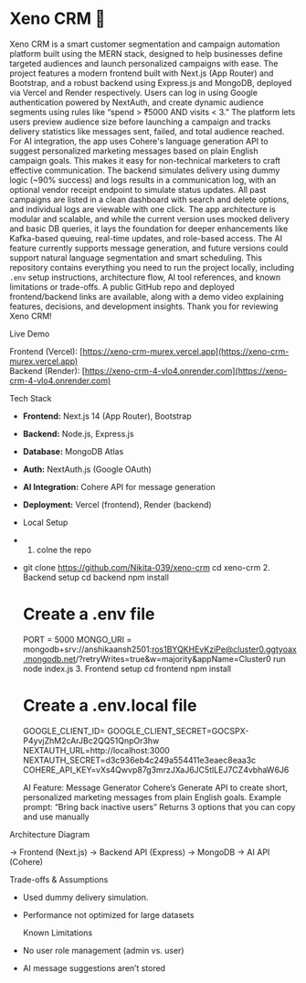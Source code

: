 # Xeno CRM 🎯

Xeno CRM is a smart customer segmentation and campaign automation platform built using the MERN stack, designed to help businesses define targeted audiences and launch personalized campaigns with ease. The project features a modern frontend built with Next.js (App Router) and Bootstrap, and a robust backend using Express.js and MongoDB, deployed via Vercel and Render respectively. Users can log in using Google authentication powered by NextAuth, and create dynamic audience segments using rules like “spend > ₹5000 AND visits < 3.” The platform lets users preview audience size before launching a campaign and tracks delivery statistics like messages sent, failed, and total audience reached. For AI integration, the app uses Cohere's language generation API to suggest personalized marketing messages based on plain English campaign goals. This makes it easy for non-technical marketers to craft effective communication. The backend simulates delivery using dummy logic (~90% success) and logs results in a communication log, with an optional vendor receipt endpoint to simulate status updates. All past campaigns are listed in a clean dashboard with search and delete options, and individual logs are viewable with one click. The app architecture is modular and scalable, and while the current version uses mocked delivery and basic DB queries, it lays the foundation for deeper enhancements like Kafka-based queuing, real-time updates, and role-based access. The AI feature currently supports message generation, and future versions could support natural language segmentation and smart scheduling. This repository contains everything you need to run the project locally, including `.env` setup instructions, architecture flow, AI tool references, and known limitations or trade-offs. A public GitHub repo and deployed frontend/backend links are available, along with a demo video explaining features, decisions, and development insights. Thank you for reviewing Xeno CRM!

 Live Demo

Frontend (Vercel): [https://xeno-crm-murex.vercel.app](https://xeno-crm-murex.vercel.app)  
Backend (Render): [https://xeno-crm-4-vlo4.onrender.com](https://xeno-crm-4-vlo4.onrender.com)

Tech Stack

- **Frontend:** Next.js 14 (App Router), Bootstrap
- **Backend:** Node.js, Express.js
- **Database:** MongoDB Atlas
- **Auth:** NextAuth.js (Google OAuth)
- **AI Integration:** Cohere API for message generation
- **Deployment:** Vercel (frontend), Render (backend)

-  Local Setup
-  1. colne the repo
-  git clone https://github.com/Nikita-039/xeno-crm
   cd xeno-crm
   2. Backend setup
   cd backend
   npm install
   # Create a .env file
   PORT = 5000 
   MONGO_URI = mongodb+srv://anshikaansh2501:ros1BYQKHEvKziPe@cluster0.ggtyoax.mongodb.net/?retryWrites=true&w=majority&appName=Cluster0
   run node index.js
   3. Frontend setup
   cd frontend
   npm install
   # Create a .env.local file
   GOOGLE_CLIENT_ID=
   GOOGLE_CLIENT_SECRET=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
   NEXTAUTH_URL=http://localhost:3000
   NEXTAUTH_SECRET=d3c936eb4c249a554411e3eaec8eaa3c
   COHERE_API_KEY=vXs4Qwvp87g3mrzJXaJ6JC5tlLEJ7CZ4vbhaW6J6


   AI Feature: Message Generator
   Cohere’s Generate API to create short, personalized marketing messages from plain English goals.
   Example prompt: “Bring back inactive users”
   Returns 3 options that you can copy and use manually

   
 Architecture Diagram

→ Frontend (Next.js)
→ Backend API (Express)
   → MongoDB
   → AI API (Cohere)

  Trade-offs & Assumptions
- Used dummy delivery simulation.
- Performance not optimized for large datasets

  Known Limitations
- No user role management (admin vs. user)
- AI message suggestions aren’t stored 
